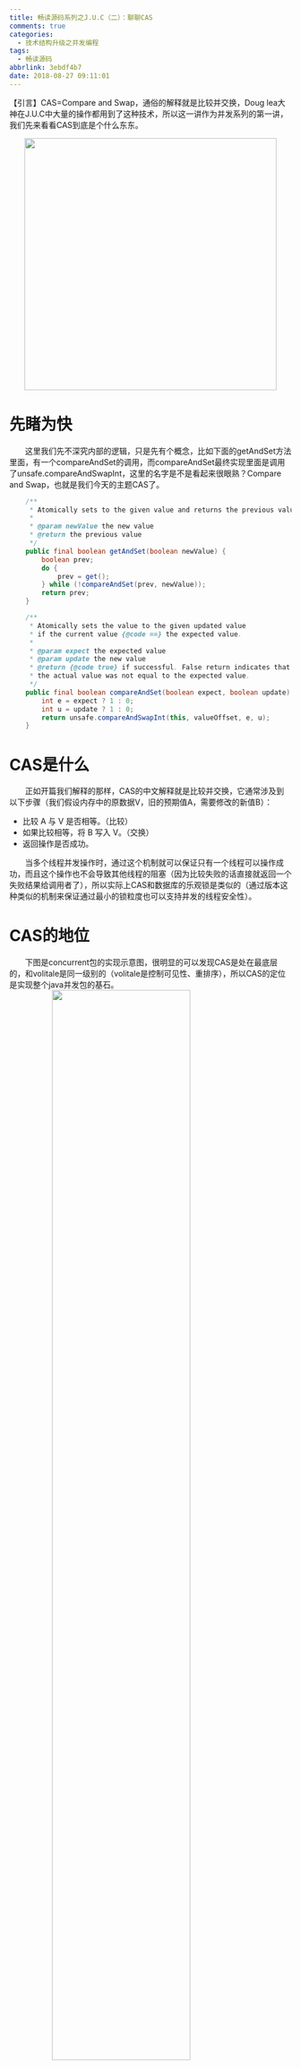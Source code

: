 ```yaml
---
title: 畅读源码系列之J.U.C（二）：聊聊CAS
comments: true
categories:
  - 技术结构升级之并发编程
tags:
  - 畅读源码
abbrlink: 3ebdf4b7
date: 2018-08-27 09:11:01
---
```

【引言】CAS=Compare and Swap，通俗的解释就是比较并交换，Doug lea大神在J.U.C中大量的操作都用到了这种技术，所以这一讲作为并发系列的第一讲，我们先来看看CAS到底是个什么东东。
<div align=center><img src="https://github.com/ttfisher/images/raw/master/2018/2018-08-29-02.jpg" width="450"/></div>
<!-- more -->

# 先睹为快
&emsp;&emsp;这里我们先不深究内部的逻辑，只是先有个概念，比如下面的getAndSet方法里面，有一个compareAndSet的调用，而compareAndSet最终实现里面是调用了unsafe.compareAndSwapInt，这里的名字是不是看起来很眼熟？Compare and Swap，也就是我们今天的主题CAS了。
```java
    /**
     * Atomically sets to the given value and returns the previous value.
     *
     * @param newValue the new value
     * @return the previous value
     */
    public final boolean getAndSet(boolean newValue) {
        boolean prev;
        do {
            prev = get();
        } while (!compareAndSet(prev, newValue));
        return prev;
    }

    /**
     * Atomically sets the value to the given updated value
     * if the current value {@code ==} the expected value.
     *
     * @param expect the expected value
     * @param update the new value
     * @return {@code true} if successful. False return indicates that
     * the actual value was not equal to the expected value.
     */
    public final boolean compareAndSet(boolean expect, boolean update) {
        int e = expect ? 1 : 0;
        int u = update ? 1 : 0;
        return unsafe.compareAndSwapInt(this, valueOffset, e, u);
    }
```

# CAS是什么
&emsp;&emsp;正如开篇我们解释的那样，CAS的中文解释就是比较并交换，它通常涉及到以下步骤（我们假设内存中的原数据V，旧的预期值A，需要修改的新值B）：
- 比较 A 与 V 是否相等。（比较）
- 如果比较相等，将 B 写入 V。（交换）
- 返回操作是否成功。

&emsp;&emsp;当多个线程并发操作时，通过这个机制就可以保证只有一个线程可以操作成功，而且这个操作也不会导致其他线程的阻塞（因为比较失败的话直接就返回一个失败结果给调用者了），所以实际上CAS和数据库的乐观锁是类似的（通过版本这种类似的机制来保证通过最小的锁粒度也可以支持并发的线程安全性）。

# CAS的地位
&emsp;&emsp;下图是concurrent包的实现示意图，很明显的可以发现CAS是处在最底层的，和volitale是同一级别的（volitale是控制可见性、重排序），所以CAS的定位是实现整个java并发包的基石。
<img style="clear: both;display: block;margin:auto;" src="https://github.com/ttfisher/images/raw/master/2018/2018-08-29-03.jpg" width="70%">

# n++的问题
&emsp;&emsp;有下面这么一段代码，很简单的，无非就是把某个值通过add方法做一个累加操作
```java
package com.demo;

public class AddDemo {

    public volatile int n;

    public void add() {
        n++;
    }
}
```

&emsp;&emsp;通过字节码查看工具，得出本类的字节码如下；我们重点关注一下add方法内部的逻辑
```java
// class version 52.0 (52)
// access flags 0x21
public class com/demo/AddDemo {

  // compiled from: AddDemo.java

  // access flags 0x41
  public volatile I n

  // access flags 0x1
  public <init>()V
   L0
    LINENUMBER 3 L0
    ALOAD 0
    INVOKESPECIAL java/lang/Object.<init> ()V
    RETURN
   L1
    LOCALVARIABLE this Lcom/demo/AddDemo; L0 L1 0
    MAXSTACK = 1
    MAXLOCALS = 1

  // access flags 0x1
  public add()V
   L0
    LINENUMBER 8 L0
    ALOAD 0
    DUP
    GETFIELD com/demo/AddDemo.n : I    // 【Lin.C】：n++会被拆分成3个操作，这是第一步GETFIELD
    ICONST_1     // 【Lin.C】：多句嘴，这里应该是取n+1的那个1
    IADD     // 【Lin.C】：第二步IADD实现+1操作
    PUTFIELD com/demo/AddDemo.n : I     // 【Lin.C】：第三步PUTFIELD把累加后的值写回n
   L1
    LINENUMBER 9 L1
    RETURN
   L2
    LOCALVARIABLE this Lcom/demo/AddDemo; L0 L2 0
    MAXSTACK = 3
    MAXLOCALS = 1
}
```

&emsp;&emsp;通过volatile修饰的变量可以保证线程间的可见性、也可以控制指令重排序，但并不能保证这3个操作指令的原子性，所以在多线程情况下，是无法保证线程安全的，这就是我们所说的问题了。那这个问题怎么解决呢？

# synchronized
&emsp;&emsp;上面n++这个问题出现的根源，是因为n++本身不是原子操作，当然很多其他不是原子操作的方法在多线程运行时，也都会存在一样的问题；我们也都知道synchronized关键字是可以保证操作的原子性的（比如用它来锁住一个方法），这种方法固然是没问题的，是能用的，但是好用么？没有其他选择的情况下，可能也觉得是好用的；但当你接触到了别的方案，还会觉得好用么？所以知识的积累是个不断求索的过程（路漫漫其修远兮，吾将上下而求索）。
```java
package com.demo;

public class AddDemo {

    public volatile int n;

    public synchronized void add() {
        n++;
    }
}
```

# AtomicXXX的出现
&emsp;&emsp;听说J.U.C里有一批Atomic打头的类是可以高效支持原子操作的，那么我么来看看如何？既然前面用到了int，那么理所当然的我们就先来研究一下AtomicInteger，看上去它们是有千丝万缕的联系的。
```java
/**
 * ......
 * @since 1.5
 * @author Doug Lea
*/
public class AtomicInteger extends Number implements java.io.Serializable {

    /**
     * 【Lin.C】：Unsafe是CAS的核心类
     *           - 实际上Java是方法无法直接访问底层系统的，通常需要通过本地（native）方法来访问
     *           - 而Unsafe相当于一个后门，基于该类可以直接操作特定内存的数据
    */
    // setup to use Unsafe.compareAndSwapInt for updates
    private static final Unsafe unsafe = Unsafe.getUnsafe();
    
    // 【Lin.C】：表示变量值在内存中的偏移地址，因为Unsafe就是根据内存偏移地址获取数据的（像不像kafka？）。
    private static final long valueOffset;

    static {
        try {
            valueOffset = unsafe.objectFieldOffset(AtomicInteger.class.getDeclaredField("value"));
        } catch (Exception ex) { throw new Error(ex); }
    }

    // 【Lin.C】：用volatile修饰，保证了线程间的内存可见性并可防止指令重排序。
    private volatile int value;
    ......
}
```

# AtomicInteger如何累加
&emsp;&emsp;以下是AtomicInteger里累加的实现源码，其实很简单，主要的操作还是通过Unsafe来实现的，那么在多线程操作的时候，这里是怎么保证操作的原子性的呢？我们来看看下面这一段儿：
- 假设有两个线程（A和B），都在执行getAndAdd操作（跑在不同CPU上）：
- 刚开始假设AtomicInteger里面的value原始值为5
- 这时，主内存有一个value变量值为5；CPU-A的缓存、CPU-B的缓存上分别有一份这个value的副本
- 这时线程A开始处理，取到这个value（=5），然后在路边打了个盹
- 此时线程B也来插一脚，也取到这个value（=5）
- 然后线程B先调用getAndAdd了，并且操作成功了，实际这时value已经=6了
- 这时线程A慢悠悠的醒过来了，发现天都黑了，于是快马加鞭也发起了getAndAdd调用
- 结果就在提交这个操作的时候，compareAndSwapInt发现不对啊，你手里的值（5）和我现在的值（6）不一样啊
- 于是提交被拒绝，线程A就灰溜溜的回去重新获取然后再提交一遍了（所以说关键时刻真的不能打盹啊）
```java
    /**
     * Atomically adds the given value to the current value.
     *
     * @param delta the value to add
     * @return the previous value
     */
    public final int getAndAdd(int delta) {
        return unsafe.getAndAddInt(this, valueOffset, delta);
    }
    
    // 【Lin.C】：来自Unsafe的累加方法
    public final int getAndAddInt(Object var1, long var2, int var4) {
        int var5;
        do {
            var5 = this.getIntVolatile(var1, var2);
        } while(!this.compareAndSwapInt(var1, var2, var5, var5 + var4));

        return var5;
    }
```

&emsp;&emsp;其实上面那场戏已经严重说明了CAS的基本过程，那么我们看看Unsafe自己到底是怎么来做的（这里仅供参考，不同的平台其实实现是不一样的）。
```cpp
UNSAFE_ENTRY(jboolean,
    Unsafe_CompareAndSwapInt(JNIEnv *env, jobject unsafe, jobject obj, jlong offset, jint e, jint x))
    UnsafeWrapper("Unsafe_CompareAndSwapInt");
    oop p = JNIHandles::resolve(obj);
  
    // 【Lin.C】：先通过offset拿到变量value的内存地址addr
    jint* addr = (jint *) index_oop_from_field_offset_long(p, offset);
  
    // 【Lin.C】：通过cmpxchg实现比较替换（x是即将更新到addr的新值，e是addr位置的现有值），返回结果是e则表示替换成功了
    return (jint)(Atomic::cmpxchg(x, addr, e)) == e;
UNSAFE_END
```

# CAS是完美的么
&emsp;&emsp;Ofcourse not.这个世界上就没有什么东西会是完美无缺的，包括你我在内。其实细想一下，CAS存在一个非常明显的问题，即ABA问题。
&emsp;&emsp;问题：如果变量V初次读取的时候是A，并且在赋值的时候检查仍然是A，能说明它的值没有被其他线程修改过了吗？很显然是不能的（比如在这段期间曾经被改成B，然后又改回A）。
&emsp;&emsp;解决方案：针对这种场景，CAS操作是无法分辨的，它会误认为V还是原来那个V，这个问题就是传说中的ABA问题；所以为了解决这个问题，J.U.C中提供了一个带有标记的原子引用类AtomicStampedReference，它可以通过控制变量的版本来保证CAS的正确性（和AtomicInteger在同一个包里面）。
```java

public class AtomicStampedReference<V> {

    private static class Pair<T> {
        final T reference;
        final int stamp;
        private Pair(T reference, int stamp) {
            this.reference = reference;
            this.stamp = stamp;
        }
        static <T> Pair<T> of(T reference, int stamp) {
            return new Pair<T>(reference, stamp);
        }
    }

    private volatile Pair<V> pair;
    ......
    
    /**
     * 【Lin.C】：从return语句可以明显的发现，有两个比较（reference、stamp），也就是值和版本的比较
    */
    public boolean compareAndSet(V   expectedReference,
                                 V   newReference,
                                 int expectedStamp,
                                 int newStamp) {
        Pair<V> current = pair;
        return
            expectedReference == current.reference &&
            expectedStamp == current.stamp &&
            ((newReference == current.reference &&
              newStamp == current.stamp) ||
             casPair(current, Pair.of(newReference, newStamp)));
    }
}
```

&emsp;&emsp;另外，虽然CAS相较于大力度的锁来说，能避免阻塞，但是它自身是会引发性能问题的，因为我们使用CAS时大部分时间使用的是 while true 方式对数据来做修改，直到成功为止，优势就是响应极快，但一旦线程数不停增加时，性能就会下降很明显，因为每个线程都需要执行占用CPU。

# 总结
&emsp;&emsp;其实CAS的思想，在编程领域使用的很广泛，比如我们前面提到的数据库锁的思想，涉及到多线程，涉及到锁和阻塞的场景，CAS的思想想必都是值得借鉴的，作为并发concurrent包的基石，更好的掌握它可能从更大的层面对我们的设计架构都有着隐性的影响。